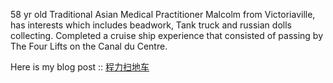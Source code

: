 58 yr old Traditional Asian Medical Practitioner Malcolm from
Victoriaville, has interests which includes beadwork, Tank truck and
russian dolls collecting. Completed a cruise ship experience that
consisted of passing by The Four Lifts on the Canal du Centre.

Here is my blog post :: [程力扫地车](http://www.clyfc.com/show-21-138-1.html)